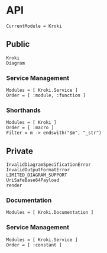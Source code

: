 # API

```@meta
CurrentModule = Kroki
```

## Public

```@docs
Kroki
Diagram
```

### Service Management

```@autodocs
Modules = [ Kroki.Service ]
Order = [ :module, :function ]
```

### Shorthands

```@autodocs
Modules = [ Kroki ]
Order = [ :macro ]
Filter = m -> endswith("$m", "_str")
```

## Private

```@docs
InvalidDiagramSpecificationError
InvalidOutputFormatError
LIMITED_DIAGRAM_SUPPORT
UriSafeBase64Payload
render
```

### Documentation

```@autodocs
Modules = [ Kroki.Documentation ]
```

### Service Management

```@autodocs
Modules = [ Kroki.Service ]
Order = [ :constant ]
```
